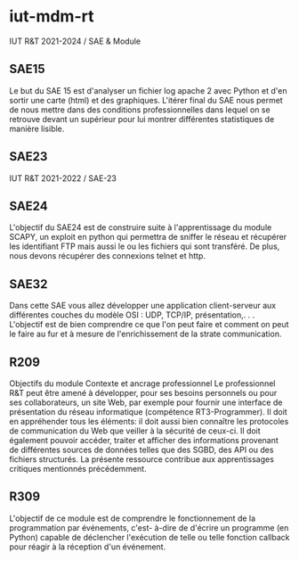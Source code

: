 # iut-mdm-rt
IUT R&amp;T 2021-2024 / SAE &amp; Module

## SAE15
Le but du SAE 15 est d'analyser un fichier log apache 2 avec Python et d'en sortir une carte (html) et des graphiques. L'itérer final du SAE nous permet de nous mettre dans des conditions professionnelles dans lequel on se retrouve devant un supérieur pour lui montrer différentes statistiques de manière lisible.

## SAE23
IUT R&amp;T 2021-2022 / SAE-23

## SAE24
L'objectif du SAE24 est de construire suite à l'apprentissage du module SCAPY, un exploit en python qui permettra de sniffer le réseau et récupérer les identifiant FTP mais aussi le ou les fichiers qui sont transféré. De plus, nous devons récupérer des connexions telnet et http.

## SAE32
Dans cette SAE vous allez développer une application client-serveur aux différentes couches du modèle OSI : UDP, TCP/IP, présentation,. . . L'objectif est de bien comprendre ce que l'on peut faire et comment on peut le faire au fur et à mesure de l'enrichissement de la strate communication.

## R209
Objectifs du module Contexte et ancrage professionnel Le professionnel R&T peut être amené à développer, pour ses besoins personnels ou pour ses collaborateurs, un site Web, par exemple pour fournir une interface de présentation du réseau informatique (compétence RT3-Programmer).  Il doit en appréhender tous les éléments: il doit aussi bien connaître les protocoles de communication du Web que veiller à la sécurité de ceux-ci. Il doit également pouvoir accéder, traiter et afficher des informations provenant de différentes sources de données telles que des SGBD, des API ou des fichiers structurés. La présente ressource contribue aux apprentissages critiques mentionnés précédemment.

## R309
L'objectif de ce module est de comprendre le fonctionnement de la programmation par événements, c'est-
à-dire de d'écrire un programme (en Python) capable de déclencher l'exécution de telle ou telle fonction
callback pour réagir à la réception d'un événement.

